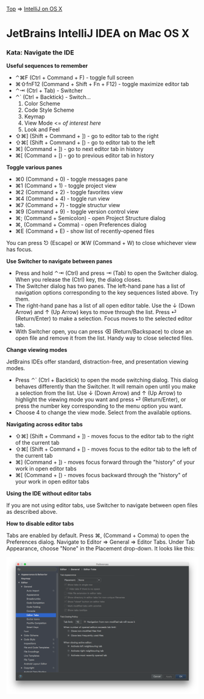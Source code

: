 
[Top](README.md) => [IntelliJ on OS X](ij-osx.md)

# JetBrains IntelliJ IDEA on Mac OS X

### Kata: Navigate the IDE

**Useful sequences to remember**

- ⌃⌘F (Ctrl + Command + F) - toggle full screen
- ⌘⇧fnF12 (Command + Shift + Fn + F12) - toggle maximize editor tab
- ⌃⇥ (Ctrl + Tab) - Switcher
- ⌃` (Ctrl + Backtick) - Switch...
  1. Color Scheme
  2. Code Style Scheme
  3. Keymap
  4. View Mode <= _of interest here_
  5. Look and Feel
- ⇧⌘] (Shift + Command + ]) - go to editor tab to the right
- ⇧⌘[ (Shift + Command + [) - go to editor tab to the left
- ⌘] (Command + ]) - go to next editor tab in history
- ⌘[ (Command + [) - go to previous editor tab in history


**Toggle various panes**

- ⌘0 (Command + 0) - toggle messages pane
- ⌘1 (Command + 1) - toggle project view
- ⌘2 (Command + 2) - toggle favorites view
- ⌘4 (Command + 4) - toggle run view
- ⌘7 (Command + 7) - toggle structur view
- ⌘9 (Command + 9) - toggle version control view
- ⌘; (Command + Semicolon) - open Project Structure dialog
- ⌘, (Command + Comma) - open Preferences dialog
- ⌘E (Command + E) - show list of recently-opened files

You can press ⎋ (Escape) or ⌘W (Command + W) to close whichever view has focus.

**Use Switcher to navigate between panes**

- Press and hold ⌃⇥ (Ctrl) and press ⇥ (Tab) to open the Switcher dialog. When you release the (Ctrl) key, the dialog closes.
- The Switcher dialog has two panes. The left-hand pane has a list of navigation options corresponding to the key sequences listed above. Try them.
- The right-hand pane has a list of all open editor table. Use the ↓ (Down Arrow) and ↑ (Up Arrow) keys to move through the list. Press ⏎ (Return/Enter) to make a selection. Focus moves to the selected editor tab.
- With Switcher open, you can press ⌫ (Return/Backspace) to close an open file and remove it from the list. Handy way to close selected files.

**Change viewing modes**

JetBrains IDEs offer standard, distraction-free, and presentation viewing modes.

- Press ⌃` (Ctrl + Backtick) to open the mode switching dialog. This dialog behaves differently than the Switcher. It will remain open until you make a selection from the list. Use ↓ (Down Arrow) and ↑ (Up Arrow) to highlight the viewing mode you want and press ⏎ (Return/Enter), or press the number key corresponding to the menu option you want.
- Choose 4 to change the view mode. Select from the available options.

**Navigating across editor tabs**

- ⇧⌘] (Shift + Command + ]) - moves focus to the editor tab to the right of the current tab
- ⇧⌘[ (Shift + Command + [) - moves focus to the editor tab to the left of the current tab
- ⌘] (Command + ]) - moves focus forward through the "history" of your work in open editor tabs
- ⌘[ (Command + [) - moves focus backward through the "history" of your work in open editor tabs

**Using the IDE without editor tabs**

If you are not using editor tabs, use Switcher to navigate between open files as described above.

**How to disable editor tabs**

Tabs are enabled by default. Press ⌘, (Command + Comma) to open the Preferences dialog. Navigate to Editor => General => Editor Tabs. Under Tab Appearance, choose "None" in the Placement drop-down. It looks like this:

![Disable editor tabs](images/ij-disable-editor-tabs.png)




